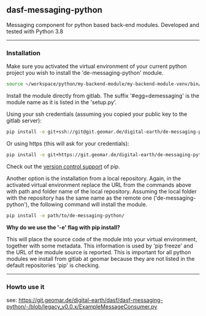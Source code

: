 ## dasf-messaging-python

Messaging component for python based back-end modules. Developed and tested with
Python 3.8

---

### Installation 

Make sure you activated the virtual environment of your current python project
you wish to install the 'de-messaging-python'  module.

```bash
source ~/workspace/python/my-backend-module/my-backend-module-venv/bin/activate
```

Install the module directly from gitlab.
The suffix '#egg=demessaging' is the module name as it is listed in the
'setup.py'.

Using your ssh credentials (assuming you copied your public key to the gitlab server):

```bash
pip install -e git+ssh://git@git.geomar.de/digital-earth/de-messaging-python.git#egg=demessaging
```

Or using https (this will ask for your credentials):

```bash
pip install -e git+https://git.geomar.de/digital-earth/de-messaging-python.git#egg=demessaging
```

Check out the [version control
support](https://pip.pypa.io/en/stable/reference/pip_install/#vcs-support) of pip.


Another option is the installation from a local repository. Again, in the
activated virtual environment replace the URL from the commands above with path
and folder name of the local repository. Assuming the local folder with the
repository has the same name as the remote one ('de-messaging-python'), the
following command  will install the module.

```bash
pip install -e path/to/de-messaging-python/
```

**Why do we use the '-e' flag with pip install?**

This will place the source code of the module into your virtual environment,
together with some metadata. This information is used by 'pip freeze' and the
URL of the module source is reported. This is important for all python modules
we install from gitlab at geomar because they are not listed in the default
repositories 'pip' is checking. 

---



### Howto use it

see: https://git.geomar.de/digital-earth/dasf/dasf-messaging-python/-/blob/legacy_v0.0.x/ExampleMessageConsumer.py
